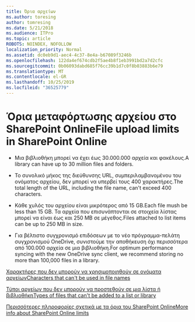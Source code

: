 ```yaml
---
title: Όρια αρχείων
ms.author: toresing
author: tomresing
ms.date: 5/21/2018
ms.audience: ITPro
ms.topic: article
ROBOTS: NOINDEX, NOFOLLOW
localization_priority: Normal
ms.assetid: dc0eb9d1-aec4-4c37-8e4a-b67089f3246b
ms.openlocfilehash: 122da4ef674cdb2f5ae4b8f1eb3991bd2a7d2cfc
ms.sourcegitcommit: 0b06093dabd685f76cc39b1d7c0f8b03883b6e79
ms.translationtype: MT
ms.contentlocale: el-GR
ms.lasthandoff: 10/25/2019
ms.locfileid: "36525779"
---
```

# <a name="file-upload-limits-in-sharepoint-online"></a><span data-ttu-id="0de06-102">Όρια μεταφόρτωσης αρχείου στο SharePoint Online</span><span class="sxs-lookup"><span data-stu-id="0de06-102">File upload limits in SharePoint Online</span></span>

- <span data-ttu-id="0de06-103">Μια βιβλιοθήκη μπορεί να έχει έως 30.000.000 αρχεία και φακέλους.</span><span class="sxs-lookup"><span data-stu-id="0de06-103">A library can have up to 30 million files and folders.</span></span>
    
- <span data-ttu-id="0de06-104">Το συνολικό μήκος της διεύθυνσης URL, συμπεριλαμβανομένου του ονόματος αρχείου, δεν μπορεί να υπερβεί τους 400 χαρακτήρες.</span><span class="sxs-lookup"><span data-stu-id="0de06-104">The total length of the URL, including the file name, can't exceed 400 characters.</span></span>
    
- <span data-ttu-id="0de06-105">Κάθε χυλός του αρχείου είναι μικρότερος από 15 GB.</span><span class="sxs-lookup"><span data-stu-id="0de06-105">Each file mush be less than 15 GB.</span></span> <span data-ttu-id="0de06-106">Τα αρχεία που επισυνάπτονται σε στοιχεία λίστας μπορεί να είναι έως και 250 MB σε μέγεθος.</span><span class="sxs-lookup"><span data-stu-id="0de06-106">Files attached to list items can be up to 250 MB in size.</span></span>
    
- <span data-ttu-id="0de06-107">Για βέλτιστο συγχρονισμό επιδόσεων με το νέο πρόγραμμα-πελάτη συγχρονισμού OneDrive, συνιστούμε την αποθήκευση όχι περισσότερα από 100.000 αρχεία σε μια βιβλιοθήκη.</span><span class="sxs-lookup"><span data-stu-id="0de06-107">For optimum performance syncing with the new OneDrive sync client, we recommend storing no more than 100,000 files in a library.</span></span> 
    
[<span data-ttu-id="0de06-108">Χαρακτήρες που δεν μπορούν να χρησιμοποιηθούν σε ονόματα αρχείων</span><span class="sxs-lookup"><span data-stu-id="0de06-108">Characters that can't be used in file names</span></span>](https://go.microsoft.com/fwlink/?linkid=866430)
  
[<span data-ttu-id="0de06-109">Τύποι αρχείων που δεν μπορούν να προστεθούν σε μια λίστα ή βιβλιοθήκη</span><span class="sxs-lookup"><span data-stu-id="0de06-109">Types of files that can't be added to a list or library</span></span>](https://go.microsoft.com/fwlink/?linkid=273757)
  
[<span data-ttu-id="0de06-110">Περισσότερες πληροφορίες σχετικά με τα όρια του SharePoint Online</span><span class="sxs-lookup"><span data-stu-id="0de06-110">More info about SharePoint Online limits</span></span>](https://go.microsoft.com/fwlink/?linkid=271273)
  

